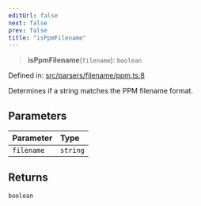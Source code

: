 ```yaml
---
editUrl: false
next: false
prev: false
title: "isPpmFilename"
---
```


> **isPpmFilename**(`filename`): `boolean`

Defined in: [src/parsers/filename/ppm.ts:8](https://github.com/jaames/flipnote.js/blob/24e772733243f115c3848537efabe6ee9020ad63/src/parsers/filename/ppm.ts#L8)

Determines if a string matches the PPM filename format.

## Parameters

| Parameter | Type |
| :------ | :------ |
| `filename` | `string` |

## Returns

`boolean`
